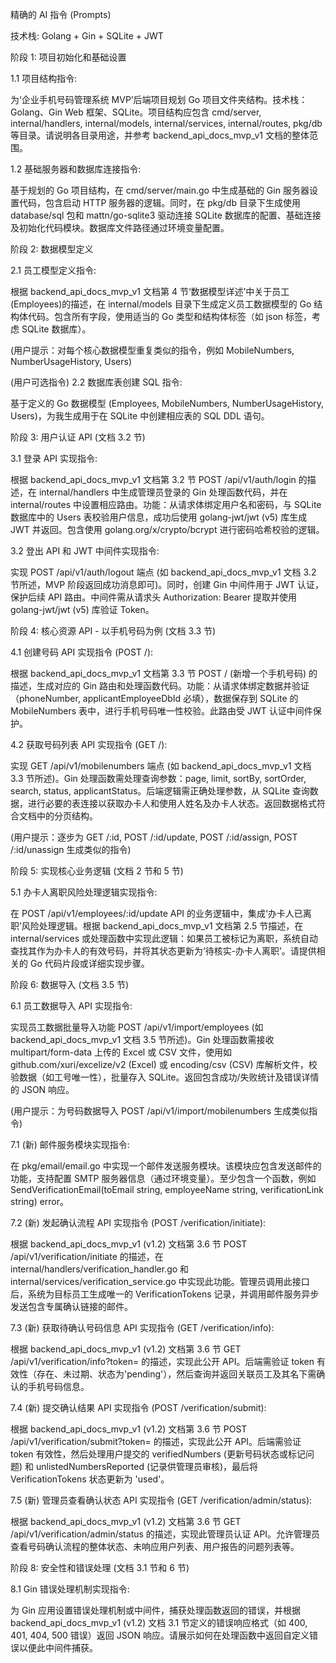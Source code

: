 精确的 AI 指令 (Prompts)

技术栈: Golang + Gin + SQLite + JWT

阶段 1: 项目初始化和基础设置

1.1 项目结构指令:

为‘企业手机号码管理系统 MVP’后端项目规划 Go 项目文件夹结构。技术栈：Golang、Gin Web 框架、SQLite。项目结构应包含 cmd/server, internal/handlers, internal/models, internal/services, internal/routes, pkg/db 等目录。请说明各目录用途，并参考 backend_api_docs_mvp_v1 文档的整体范围。

1.2 基础服务器和数据库连接指令:

基于规划的 Go 项目结构，在 cmd/server/main.go 中生成基础的 Gin 服务器设置代码，包含启动 HTTP 服务器的逻辑。同时，在 pkg/db 目录下生成使用 database/sql 包和 mattn/go-sqlite3 驱动连接 SQLite 数据库的配置、基础连接及初始化代码模块。数据库文件路径通过环境变量配置。

阶段 2: 数据模型定义

2.1 员工模型定义指令:

根据 backend_api_docs_mvp_v1 文档第 4 节‘数据模型详述’中关于员工(Employees)的描述，在 internal/models 目录下生成定义员工数据模型的 Go 结构体代码。包含所有字段，使用适当的 Go 类型和结构体标签（如 json 标签，考虑 SQLite 数据库）。

(用户提示：对每个核心数据模型重复类似的指令，例如 MobileNumbers, NumberUsageHistory, Users)

(用户可选指令) 2.2 数据库表创建 SQL 指令:

基于定义的 Go 数据模型 (Employees, MobileNumbers, NumberUsageHistory, Users)，为我生成用于在 SQLite 中创建相应表的 SQL DDL 语句。

阶段 3: 用户认证 API (文档 3.2 节)

3.1 登录 API 实现指令:

根据 backend_api_docs_mvp_v1 文档第 3.2 节 POST /api/v1/auth/login 的描述，在 internal/handlers 中生成管理员登录的 Gin 处理函数代码，并在 internal/routes 中设置相应路由。功能：从请求体绑定用户名和密码，与 SQLite 数据库中的 Users 表校验用户信息，成功后使用 golang-jwt/jwt (v5) 库生成 JWT 并返回。包含使用 golang.org/x/crypto/bcrypt 进行密码哈希校验的逻辑。

3.2 登出 API 和 JWT 中间件实现指令:

实现 POST /api/v1/auth/logout 端点 (如 backend_api_docs_mvp_v1 文档 3.2 节所述，MVP 阶段返回成功消息即可)。同时，创建 Gin 中间件用于 JWT 认证，保护后续 API 路由。中间件需从请求头 Authorization: Bearer <token> 提取并使用 golang-jwt/jwt (v5) 库验证 Token。

阶段 4: 核心资源 API - 以手机号码为例 (文档 3.3 节)

4.1 创建号码 API 实现指令 (POST /):

根据 backend_api_docs_mvp_v1 文档第 3.3 节 POST / (新增一个手机号码) 的描述，生成对应的 Gin 路由和处理函数代码。功能：从请求体绑定数据并验证（phoneNumber, applicantEmployeeDbId 必填），数据保存到 SQLite 的 MobileNumbers 表中，进行手机号码唯一性校验。此路由受 JWT 认证中间件保护。

4.2 获取号码列表 API 实现指令 (GET /):

实现 GET /api/v1/mobilenumbers 端点 (如 backend_api_docs_mvp_v1 文档 3.3 节所述)。Gin 处理函数需处理查询参数：page, limit, sortBy, sortOrder, search, status, applicantStatus。后端逻辑需正确处理参数，从 SQLite 查询数据，进行必要的表连接以获取办卡人和使用人姓名及办卡人状态。返回数据格式符合文档中的分页结构。

(用户提示：逐步为 GET /:id, POST /:id/update, POST /:id/assign, POST /:id/unassign 生成类似的指令)

阶段 5: 实现核心业务逻辑 (文档 2 节和 5 节)

5.1 办卡人离职风险处理逻辑实现指令:

在 POST /api/v1/employees/:id/update API 的业务逻辑中，集成‘办卡人已离职’风险处理逻辑。根据 backend_api_docs_mvp_v1 文档第 2.5 节描述，在 internal/services 或处理函数中实现此逻辑：如果员工被标记为离职，系统自动查找其作为办卡人的有效号码，并将其状态更新为‘待核实-办卡人离职’。请提供相关的 Go 代码片段或详细实现步骤。

阶段 6: 数据导入 (文档 3.5 节)

6.1 员工数据导入 API 实现指令:

实现员工数据批量导入功能 POST /api/v1/import/employees (如 backend_api_docs_mvp_v1 文档 3.5 节所述)。Gin 处理函数需接收 multipart/form-data 上传的 Excel 或 CSV 文件，使用如 github.com/xuri/excelize/v2 (Excel) 或 encoding/csv (CSV) 库解析文件，校验数据（如工号唯一性），批量存入 SQLite。返回包含成功/失败统计及错误详情的 JSON 响应。

(用户提示：为号码数据导入 POST /api/v1/import/mobilenumbers 生成类似指令)

7.1 (新) 邮件服务模块实现指令:

在 pkg/email/email.go 中实现一个邮件发送服务模块。该模块应包含发送邮件的功能，支持配置 SMTP 服务器信息（通过环境变量）。至少包含一个函数，例如 SendVerificationEmail(toEmail string, employeeName string, verificationLink string) error。

7.2 (新) 发起确认流程 API 实现指令 (POST /verification/initiate):

根据 backend_api_docs_mvp_v1 (v1.2) 文档第 3.6 节 POST /api/v1/verification/initiate 的描述，在 internal/handlers/verification_handler.go 和 internal/services/verification_service.go 中实现此功能。管理员调用此接口后，系统为目标员工生成唯一的 VerificationTokens 记录，并调用邮件服务异步发送包含专属确认链接的邮件。

7.3 (新) 获取待确认号码信息 API 实现指令 (GET /verification/info):

根据 backend_api_docs_mvp_v1 (v1.2) 文档第 3.6 节 GET /api/v1/verification/info?token= 的描述，实现此公开 API。后端需验证 token 有效性（存在、未过期、状态为'pending'），然后查询并返回关联员工及其名下需确认的手机号码信息。

7.4 (新) 提交确认结果 API 实现指令 (POST /verification/submit):

根据 backend_api_docs_mvp_v1 (v1.2) 文档第 3.6 节 POST /api/v1/verification/submit?token= 的描述，实现此公开 API。后端需验证 token 有效性，然后处理用户提交的 verifiedNumbers (更新号码状态或标记问题) 和 unlistedNumbersReported (记录供管理员审核)，最后将 VerificationTokens 状态更新为 'used'。

7.5 (新) 管理员查看确认状态 API 实现指令 (GET /verification/admin/status):

根据 backend_api_docs_mvp_v1 (v1.2) 文档第 3.6 节 GET /api/v1/verification/admin/status 的描述，实现此管理员认证 API。允许管理员查看号码确认流程的整体状态、未响应用户列表、用户报告的问题列表等。

阶段 8: 安全性和错误处理 (文档 3.1 节和 6 节)

8.1 Gin 错误处理机制实现指令:

为 Gin 应用设置错误处理机制或中间件，捕获处理函数返回的错误，并根据 backend_api_docs_mvp_v1 (v1.2) 文档 3.1 节定义的错误响应格式（如 400, 401, 404, 500 错误）返回 JSON 响应。请展示如何在处理函数中返回自定义错误以便此中间件捕获。

